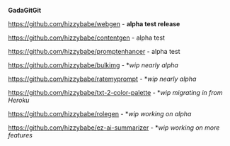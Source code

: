 **GadaGitGit**

https://github.com/hizzybabe/webgen - **alpha test release**

https://github.com/hizzybabe/contentgen - alpha test

https://github.com/hizzybabe/promptenhancer - alpha test

https://github.com/hizzybabe/bulkimg - **wip nearly alpha*

https://github.com/hizzybabe/ratemyprompt - **wip nearly alpha*

https://github.com/hizzybabe/txt-2-color-palette - **wip migrating in from Heroku*

https://github.com/hizzybabe/rolegen - **wip working on alpha*

https://github.com/hizzybabe/ez-ai-summarizer - **wip working on more features*